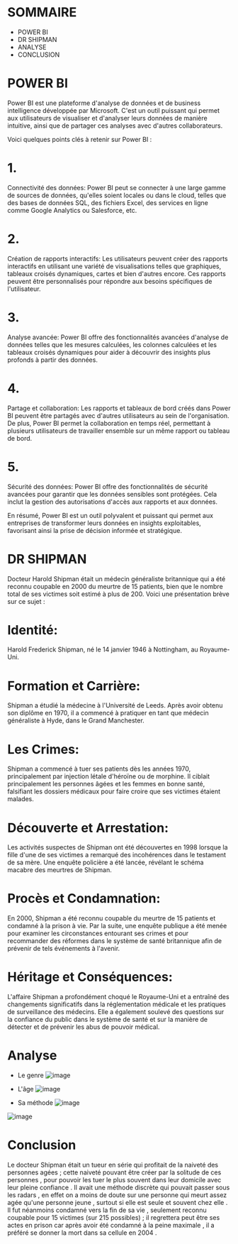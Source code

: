 # SOMMAIRE
- POWER BI
- DR SHIPMAN
- ANALYSE
- CONCLUSION



# POWER BI 


Power BI est une plateforme d'analyse de données et de business intelligence développée par Microsoft. C'est un outil puissant qui permet aux utilisateurs de visualiser et d'analyser leurs données de manière intuitive, ainsi que de partager ces analyses avec d'autres collaborateurs.

Voici quelques points clés à retenir sur Power BI :

# 1.
Connectivité des données: Power BI peut se connecter à une large gamme de sources de données, qu'elles soient locales ou dans le cloud, telles que des bases de données SQL, des fichiers Excel, des services en ligne comme Google Analytics ou Salesforce, etc.

# 2.
Création de rapports interactifs: Les utilisateurs peuvent créer des rapports interactifs en utilisant une variété de visualisations telles que graphiques, tableaux croisés dynamiques, cartes et bien d'autres encore. Ces rapports peuvent être personnalisés pour répondre aux besoins spécifiques de l'utilisateur.

# 3.
Analyse avancée: Power BI offre des fonctionnalités avancées d'analyse de données telles que les mesures calculées, les colonnes calculées et les tableaux croisés dynamiques pour aider à découvrir des insights plus profonds à partir des données.

# 4.
Partage et collaboration: Les rapports et tableaux de bord créés dans Power BI peuvent être partagés avec d'autres utilisateurs au sein de l'organisation. De plus, Power BI permet la collaboration en temps réel, permettant à plusieurs utilisateurs de travailler ensemble sur un même rapport ou tableau de bord.

# 5.
Sécurité des données: Power BI offre des fonctionnalités de sécurité avancées pour garantir que les données sensibles sont protégées. Cela inclut la gestion des autorisations d'accès aux rapports et aux données.

En résumé, Power BI est un outil polyvalent et puissant qui permet aux entreprises de transformer leurs données en insights exploitables, favorisant ainsi la prise de décision informée et stratégique.



# DR SHIPMAN 

Docteur Harold Shipman était un médecin généraliste britannique qui a été reconnu coupable en 2000 du meurtre de 15 patients, bien que le nombre total de ses victimes soit estimé à plus de 200. Voici une présentation brève sur ce sujet :

# Identité: 
Harold Frederick Shipman, né le 14 janvier 1946 à Nottingham, au Royaume-Uni.

# Formation et Carrière: 
Shipman a étudié la médecine à l'Université de Leeds. Après avoir obtenu son diplôme en 1970, il a commencé à pratiquer en tant que médecin généraliste à Hyde, dans le Grand Manchester.

# Les Crimes: 
Shipman a commencé à tuer ses patients dès les années 1970, principalement par injection létale d'héroïne ou de morphine. Il ciblait principalement les personnes âgées et les femmes en bonne santé, falsifiant les dossiers médicaux pour faire croire que ses victimes étaient malades.

# Découverte et Arrestation: 
Les activités suspectes de Shipman ont été découvertes en 1998 lorsque la fille d'une de ses victimes a remarqué des incohérences dans le testament de sa mère. Une enquête policière a été lancée, révélant le schéma macabre des meurtres de Shipman.

# Procès et Condamnation:
En 2000, Shipman a été reconnu coupable du meurtre de 15 patients et condamné à la prison à vie. Par la suite, une enquête publique a été menée pour examiner les circonstances entourant ses crimes et pour recommander des réformes dans le système de santé britannique afin de prévenir de tels événements à l'avenir.

# Héritage et Conséquences: 
L'affaire Shipman a profondément choqué le Royaume-Uni et a entraîné des changements significatifs dans la réglementation médicale et les pratiques de surveillance des médecins. Elle a également soulevé des questions sur la confiance du public dans le système de santé et sur la manière de détecter et de prévenir les abus de pouvoir médical.


# Analyse 

- Le genre
![image](https://github.com/alouane-mehdi/dr-death/assets/146713129/e95456df-2b15-49e4-bac2-abec6074864c)


- L'âge
![image](https://github.com/alouane-mehdi/dr-death/assets/146713129/f99d085f-bed9-4a04-bc80-2537bb86d9cd)


- Sa méthode
![image](https://github.com/alouane-mehdi/dr-death/assets/146713129/e95cc55a-13c1-4313-8651-ef11f16920c5)


![image](https://github.com/alouane-mehdi/dr-death/assets/146713129/2701f2bd-5ef4-47a5-be57-703f38101efa)


# Conclusion 

Le docteur Shipman était un tueur en série qui profitait de la naiveté des personnes agées ; cette naiveté pouvant être créer par la solitude de ces personnes , pour pouvoir les tuer le plus souvent dans leur domicile avec leur pleine confiance .
Il avait une méthode discrète qui pouvait passer sous les radars , en effet on a moins de doute sur une personne qui meurt assez agée qu'une personne jeune , surtout si elle est seule et souvent chez elle . Il fut néanmoins condamné vers la fin de sa vie , seulement reconnu coupable pour 15 victimes (sur 215 possibles) ; il regrettera peut être ses actes en prison car après avoir été condamné à la peine maximale , il a préféré se donner la mort dans sa cellule en 2004 .









